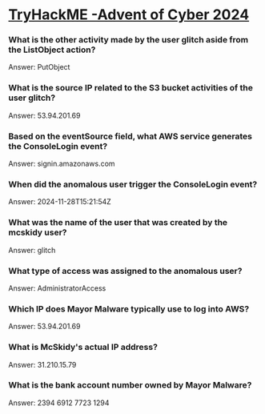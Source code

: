 # [TryHackME -Advent of Cyber 2024](https://tryhackme.com/r/room/adventofcyber2024)

### What is the other activity made by the user glitch aside from the ListObject action?
Answer: PutObject

### What is the source IP related to the S3 bucket activities of the user glitch?
Answer: 53.94.201.69

### Based on the eventSource field, what AWS service generates the ConsoleLogin event?
Answer: signin.amazonaws.com

### When did the anomalous user trigger the ConsoleLogin event?
Answer: 2024-11-28T15:21:54Z

### What was the name of the user that was created by the mcskidy user?
Answer: glitch

### What type of access was assigned to the anomalous user?
Answer: AdministratorAccess

### Which IP does Mayor Malware typically use to log into AWS?
Answer: 53.94.201.69

### What is McSkidy's actual IP address?
Answer: 31.210.15.79

### What is the bank account number owned by Mayor Malware?
Answer: 2394 6912 7723 1294

